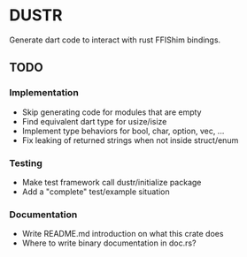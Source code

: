 # DUSTR

Generate dart code to interact with rust FFIShim bindings.

## TODO

### Implementation

 - Skip generating code for modules that are empty
 - Find equivalent dart type for usize/isize
 - Implement type behaviors for bool, char, option, vec, ...
 - Fix leaking of returned strings when not inside struct/enum

### Testing

 - Make test framework call dustr/initialize package
 - Add a "complete" test/example situation

### Documentation

 - Write README.md introduction on what this crate does
 - Where to write binary documentation in doc.rs?
